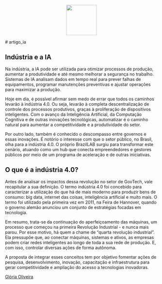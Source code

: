 <p align="center">
    <img width="100" src=".assets/capa.png">
</p>
# artigo_ia

## Indústria e a IA

Na indústria, a IA pode ser utilizada para otimizar processos de produção, aumentar a produtividade e até mesmo melhorar a segurança no trabalho. 
Sistemas de IA analisam dados em tempo real para prever falhas de equipamentos, programar manutenções preventivas e ajustar operações para maximizar a produção.

Hoje em dia, é possível afirmar sem medo de errar que todos os caminhos levarão à indústria 4.0. Ou seja, levarão à completa descentralização de controle dos 
processos produtivos, graças à proliferação de dispositivos inteligentes. Com o avanço da Inteligência Artificial, da Computação Cognitiva e de outras inovações 
tecnológicas, automatizar é o caminho natural para aumentar a competitividade e a produtividade do setor. 

Por outro lado, também é conhecido o descompasso entre governos e essas inovações. É notório o interesse com que o setor público, no Brasil, olha para a 
indústria 4.0. O próprio BrazilLAB surgiu para transformar este cenário, atuando como um hub que conecta empreendedores e gestores públicos por meio de um 
programa de aceleração e de outras iniciativas.


## O que é a indústria 4.0?

Antes de analisar os impactos dessa revolução no setor de GovTech, vale recapitular a sua definição. O termo indústria 4.0 foi concebido para caracterizar a utilização 
do que há de mais moderno para produzir bens de consumo: big data, internet das coisas, inteligência artificial e muito mais. O termo foi utilizado pela primeira vez 
em 2011, na Feira de Hannover, quando o governo alemão anunciou um conjunto de estratégias focadas em tecnologia.

Em resumo, trata-se da continuação do aperfeiçoamento das máquinas, um processo que começou na primeira Revolução Industrial - e nunca mais parou. Por esse motivo, 
há quem a chame de “quarta revolução industrial”. Ela pressupõe que, ao conectar máquinas, sistemas e ativos, as empresas podem criar redes inteligentes ao longo de 
toda a sua rede de produção. E, com isso, controlar diversas ações de forma autônoma.

A proposta de integrar esses conceitos tem por objetivo fomentar ações de pesquisa, desenvolvimento, inovação, capacitação e infraestrutura para gerar competitividade e 
ampliação do acesso a tecnologias inovadoras.

  [Glória Oliveira](https://github.com/glorinha23/artigo_ia)
